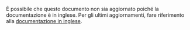 È possibile che questo documento non sia aggiornato poiché la documentazione è in inglese. Per gli ultimi aggiornamenti, fare riferimento alla <a href="/en/">documentazione in inglese</a>.
